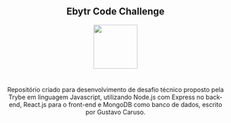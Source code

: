 <div align="center">

  ## Ebytr Code Challenge
  <img width="100px" src="https://i.pinimg.com/280x280_RS/dd/4d/00/dd4d0021cbfb30412ee97f1500bfc2f7.jpg" />

#

Repositório criado para desenvolvimento de desafio técnico proposto pela Trybe em linguagem Javascript, utilizando Node.js com Express no back-end, React.js para o front-end e MongoDB como banco de dados, escrito por Gustavo Caruso.

</div>
